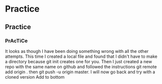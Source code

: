 # Practice
## Practice
### PrAcTiCe

It looks as though I have been doing something wrong with all the other attempts. This time I created a local file and found that I didn't have to make a directory because git init <filename> creates one for you. Then I just created a new repo with the same name on github and followed the instructions git remote add origin <url>. then git push -u origin master. I will now go back and try with a cloned version
Add to bottom
